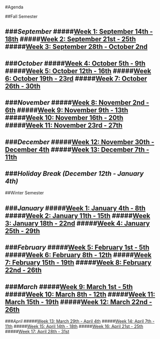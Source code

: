 #Agenda

##Fall Semester

###*September*
#####[Week 1: September 14th - 18th](1-Sept/Week-01-Sept14-Sept18.md)
#####[Week 2: September 21st - 25th](1-Sept/Week-02-Sept21-Sept25.md)
#####[Week 3: September 28th - October 2nd](1-Sept/Week-03-Sept28-Oct2.md)
---
###*October*
#####[Week 4: October 5th - 9th](2-Oct/Week-04-Oct5-Oct9.md)
#####[Week 5: October 12th - 16th](2-Oct/Week-05-Oct12-Oct16.md)
#####[Week 6: October 19th - 23rd](2-Oct/Week-06-Oct19-Oct23.md)
#####[Week 7: October 26th - 30th](2-Oct/Week-07-Oct26-Oct30.md)
---
###*November*
#####[Week 8: November 2nd - 6th](2-Oct/Week-08-Nov2-Nov6.md)
#####[Week 9: November 9th - 13th](2-Oct/Week-09-Nov9-Nov13.md)
#####[Week 10: November 16th - 20th](2-Oct/Week-10-Nov16-Nov20.md)
#####[Week 11: November 23rd - 27th](2-Oct/Week-11-Nov23-Nov27.md)
---
###*December*
#####[Week 12: November 30th - December 4th](2-Oct/Week-12-Nov30-Dec4.md)
#####[Week 13: December 7th - 11th](2-Oct/Week-13-Dec7-Dec11.md)
---
###***Holiday Break (December 12th - January 4th)***
---
##Winter Semester

###*January*
#####[Week 1: January 4th - 8th](january/week-1.md)
#####[Week 2: January 11th - 15th](january/week-2.md)
#####[Week 3: January 18th - 22nd](january/week-3.md)
#####[Week 4: January 25th - 29th](january/week-4.md)
---
###*February*
#####[Week 5: February 1st - 5th](february/week-1.md)
#####[Week 6: February 8th - 12th](february/week-2.md)
#####[Week 7: February 15th - 19th](february/week-3.md)
#####[Week 8: February 22nd - 26th](february/week-4.md)
---
###*March*
#####[Week 9: March 1st - 5th](march/week-1.md)
#####[Week 10: March 8th - 12th](march/week-2.md)
#####[Week 11: March 15th - 19th](march/week-3.md)
#####[Week 12: March 22nd - 26th](march/week-4.md)
---
###*April*
#####[Week 13: March 29th - April 4th](april/week-1.md)
#####[Week 14: April 7th - 11th](april/week-2.md)
#####[Week 15: April 14th - 18th](april/week-3.md)
#####[Week 16: April 21st - 25th](april/week-4.md)
#####[Week 17: April 28th - 31st](april/week-5.md)
